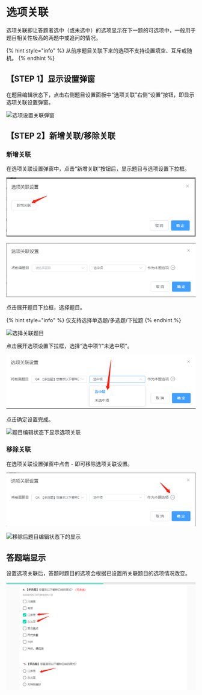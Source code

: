 # 选项关联

选项关联即让答题者选中（或未选中）的选项显示在下一题的可选项中，一般用于题目相关性极高的两题中或追问的情况。

{% hint style="info" %}
从前序题目关联下来的选项不支持设置填空、互斥或随机。
{% endhint %}

## 【STEP 1】显示设置弹窗

在题目编辑状态下，点击右侧题目设置面板中“选项关联”右侧“设置”按钮，即显示选项关联设置弹窗。

![选项设置关联弹窗](../../../.gitbook/assets/Snipaste\_2023-10-08\_10-34-55.png)

## 【STEP 2】新增关联/移除关联

### 新增关联

在选项关联设置弹窗中，点击“新增关联”按钮后，显示题目与选项设置下拉框。

![新增关联](<../../../.gitbook/assets/image (85).png>)

![题目与选项设置下拉框](<../../../.gitbook/assets/image (344).png>)



点击展开题目下拉框，选择题目。

{% hint style="info" %}
仅支持选择单选题/多选题/下拉题
{% endhint %}

![选择关联题目](../../../.gitbook/assets/Snipaste\_2023-10-08\_10-35-28.png)



点击展开选项设置下拉框，选择“选中项”/“未选中项”。

![关联项设置](<../../../.gitbook/assets/image (475).png>)



点击确定设置完成。

![题目编辑状态下显示选项关联](../../../.gitbook/assets/Snipaste\_2023-10-08\_10-36-59.png)

### 移除关联

在选项关联设置弹窗中点击 - 即可移除选项关联设置。

![移除选项关联](<../../../.gitbook/assets/image (388).png>)

![移除后题目编辑状态下的显示](../../../.gitbook/assets/Snipaste\_2023-10-08\_10-38-02.png)

## 答题端显示

设置选项关联后，答题时题目的选项会根据已设置所关联题目的选项情况改变。

![答题端显示选项关联](<../../../.gitbook/assets/image (242).png>)

